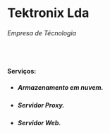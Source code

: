 # Tektronix  Lda 
###### *Empresa de Técnologia*

<br>

#### **Serviços:**
-  ##### 	Armazenamento em nuvem.
-  ##### 	Servidor Proxy.
-  ##### 	Servidor Web.
